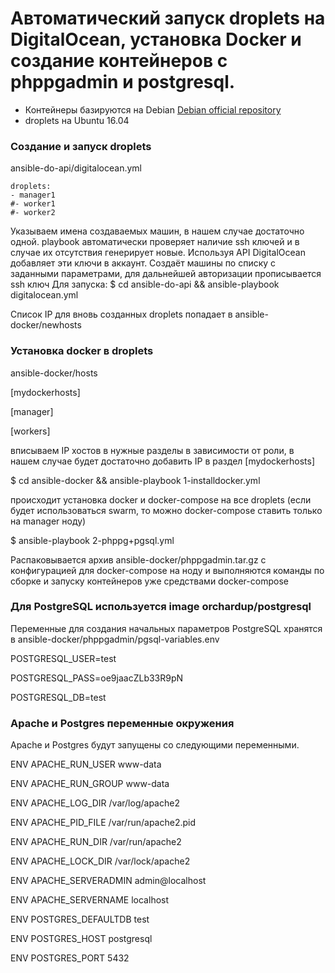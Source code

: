 Автоматический запуск droplets на DigitalOcean, установка Docker и создание контейнеров с phppgadmin и postgresql.
===========

- Контейнеры базируются на Debian [Debian official repository](https://index.docker.io/_/debian/)
- droplets на Ubuntu 16.04

### Создание и запуск droplets
ansible-do-api/digitalocean.yml

    droplets:
    - manager1
    #- worker1
    #- worker2

Указываем имена создаваемых машин, в нашем случае достаточно одной. 
playbook автоматически проверяет наличие ssh ключей и в случае их отсутствия генерирует новые. 
Используя API DigitalOcean добавляет эти ключи в аккаунт.
Создаёт машины по списку с заданными параметрами, для дальнейшей авторизации прописывается ssh ключ
Для запуска:
	$ cd ansible-do-api && ansible-playbook digitalocean.yml

Список IP для вновь созданных droplets попадает в ansible-docker/newhosts

### Установка docker в droplets

ansible-docker/hosts

[mydockerhosts]

[manager]

[workers]

вписываем IP хостов в нужные разделы в зависимости от роли, в нашем случае будет достаточно добавить IP в раздел [mydockerhosts]

  $ cd ansible-docker && ansible-playbook 1-installdocker.yml

происходит установка docker и docker-compose на все droplets (если будет использоваться swarm, то можно docker-compose ставить только на manager ноду)

  $ ansible-playbook 2-phppg+pgsql.yml

Распаковывается архив ansible-docker/phppgadmin.tar.gz с конфигурацией для docker-compose на ноду и выполняются команды по сборке и запуску контейнеров уже средствами docker-compose

### Для PostgreSQL используется image orchardup/postgresql
Переменные для создания начальных параметров PostgreSQL хранятся в ansible-docker/phppgadmin/pgsql-variables.env

POSTGRESQL_USER=test

POSTGRESQL_PASS=oe9jaacZLb33R9pN

POSTGRESQL_DB=test



### Apache и Postgres переменные окружения
Apache и Postgres будут запущены со следующими переменными.

ENV APACHE_RUN_USER www-data

ENV APACHE_RUN_GROUP www-data

ENV APACHE_LOG_DIR /var/log/apache2

ENV APACHE_PID_FILE /var/run/apache2.pid

ENV APACHE_RUN_DIR /var/run/apache2

ENV APACHE_LOCK_DIR /var/lock/apache2

ENV APACHE_SERVERADMIN admin@localhost

ENV APACHE_SERVERNAME localhost

ENV POSTGRES_DEFAULTDB test

ENV POSTGRES_HOST postgresql

ENV POSTGRES_PORT 5432
